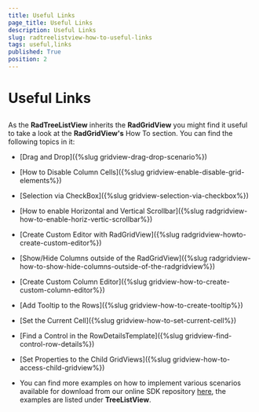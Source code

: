```yaml
---
title: Useful Links
page_title: Useful Links
description: Useful Links
slug: radtreelistview-how-to-useful-links
tags: useful,links
published: True
position: 2
---
```


# Useful Links



## 

As the __RadTreeListView__ inherits the __RadGridView__ you might find it useful to take a look at the __RadGridView's__ How To section. You can find the following topics in it:

* [Drag and Drop]({%slug gridview-drag-drop-scenario%})

* [How to Disable Column Cells]({%slug gridview-enable-disable-grid-elements%})

* [Selection via CheckBox]({%slug gridview-selection-via-checkbox%})

* [How to enable Horizontal and Vertical Scrollbar]({%slug radgridview-how-to-enable-horiz-vertic-scrollbar%})


* [Create Custom Editor with RadGridView]({%slug radgridview-howto-create-custom-editor%})

* [Show/Hide Columns outside of the RadGridView]({%slug radgridview-how-to-show-hide-columns-outside-of-the-radgridview%})

* [Create Custom Column Editor]({%slug gridview-how-to-create-custom-column-editor%})

* [Add Tooltip to the Rows]({%slug gridview-how-to-create-tooltip%})

* [Set the Current Cell]({%slug gridview-how-to-set-current-cell%})

* [Find a Control in the RowDetailsTemplate]({%slug gridview-find-control-row-details%})

* [Set Properties to the Child GridViews]({%slug gridview-how-to-access-child-gridview%})

* You can find more examples on how to implement various scenarios available for download from our online SDK repository [here](https://github.com/telerik/xaml-sdk/), the examples are listed under __TreeListView__.
            
